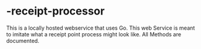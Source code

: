 # -receipt-processor
This is a locally hosted webservice that uses Go. This web Service is meant to imitate what a receipt point process might look like. All Methods are documented. 

